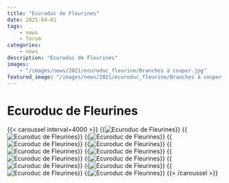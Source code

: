 ```yaml
---
title: "Ecuroduc de Fleurines"
date: 2021-04-01
tags: 
    - news
    - forum
categories:
    - news
description: "Ecuroduc de Fleurines"
images:
    - "/images/news/2021/ecuroduc_fleurine/Branches à couper.jpg"
featured_image: "/images/news/2021/ecuroduc_fleurine/Branches à couper.jpg"
---
```


# Ecuroduc de Fleurines

{{< caroussel interval=4000 >}}
    {{<image src="/images/news/2021/ecuroduc_fleurine/Branches à couper.jpg" alt="Ecuroduc de Fleurines" >}}
    {{<image src="/images/news/2021/ecuroduc_fleurine/IMG_20210401_165531.jpg" alt="Ecuroduc de Fleurines" >}}
    {{<image src="/images/news/2021/ecuroduc_fleurine/IMG_20210401_165700.jpg" alt="Ecuroduc de Fleurines" >}}
    {{<image src="/images/news/2021/ecuroduc_fleurine/IMG_20210401_170002.jpg" alt="Ecuroduc de Fleurines" >}}
    {{<image src="/images/news/2021/ecuroduc_fleurine/IMG_20210401_170025.jpg" alt="Ecuroduc de Fleurines" >}}
    {{<image src="/images/news/2021/ecuroduc_fleurine/IMG_20210401_170154.jpg" alt="Ecuroduc de Fleurines" >}}
    {{<image src="/images/news/2021/ecuroduc_fleurine/IMG_20210401_170230.jpg" alt="Ecuroduc de Fleurines" >}}
    {{<image src="/images/news/2021/ecuroduc_fleurine/IMG_20210401_170305.jpg" alt="Ecuroduc de Fleurines" >}}
    {{<image src="/images/news/2021/ecuroduc_fleurine/IMG_20210401_170753.jpg" alt="Ecuroduc de Fleurines" >}}
    {{<image src="/images/news/2021/ecuroduc_fleurine/IMG_20210401_170809.jpg" alt="Ecuroduc de Fleurines" >}}
    {{<image src="/images/news/2021/ecuroduc_fleurine/IMG_20210401_170907.jpg" alt="Ecuroduc de Fleurines" >}}
    {{<image src="/images/news/2021/ecuroduc_fleurine/IMG_20210401_170914.jpg" alt="Ecuroduc de Fleurines" >}}
    {{<image src="/images/news/2021/ecuroduc_fleurine/Mousqueton de securité.jpg" alt="Ecuroduc de Fleurines" >}}
{{< /caroussel >}}